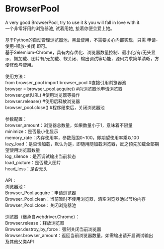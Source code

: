 # BrowserPool
A very good BrowserPool, try to use it & you will fall in love with it.<br/>
一个非常好用的浏览器池, 试着用她, 接着你便会爱上她。<br/>
<br/>
基于Python的自动管理浏览器池，黑盒使用，不需要关心内部实现，只需 申请-使用-释放-关闭 即可。<br/>
基于Selemium-Chrome，具有内存优化、浏览器数量控制、最小化/有/无头显示、懒加载、图片有/无加载、软关闭、输出调试等功能，源码力求简单清晰，方便修改与使用。<br/>
<br/>
使用方法：<br/>
from browser_pool import browser_pool #直接引用浏览器池<br/>
browser = browser_pool.acquire() #向浏览器池申请浏览器<br/>
browser.get(URL) #使用浏览器等操作<br/>
browser.release() #使用后释放浏览器<br/>
browser_pool.close() #程序结束后，关闭浏览器池<br/>
<br/>
参数配置：<br/>
browser_amount：浏览器总数量，如果数量小于1，意味着不限量<br/>
minimize：是否最小化显示<br/>
memory_rate：内存使用率，参数范围0~100，即期望使用率乘以100<br/>
lazy_load：是否懒加载，默认为是，即随用随加载浏览器，反之预先加载全部期望使用浏览器数量<br/>
log_silence：是否调试输出当前状态<br/>
load_picture：是否载入图片<br/>
head_less：是否无头<br/>
<br/>
API：<br/>
浏览器池：<br/>
Browser_Pool.acquire：申请浏览器<br/>
Browser_Pool.clean：当前暂时不使用浏览器，清空浏览器池以节约内存<br/>
Browser_Pool.close：关闭浏览器池<br/><br/>
浏览器（继承自webdriver.Chrome）：<br/>
Browser.release：释放浏览器<br/>
Browser.destroy_by_force：强制关闭当前浏览器<br/>
Browser.browser_amount：返回当前浏览器数量，如需输出请开启调试输出<br/>
及其他父类API<br/>
